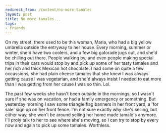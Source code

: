 ```yaml
---
redirect_from: /content/no-more-tamales
layout: post
title: No more tamales...
tags:
- friends
---
```

On my street, there used to be this woman, Maria, who had a big yellow umbrella outside the entryway to her house. Every morning, summer or winter, she'd have two coolers, and a few big gatorade jugs out, and she'd be chilling out there. People walking by, and even people making special trips in their cars would stop by and pick up some of her tasty tamales and her rich and thick Mexican hot chocolate. I had some on quite a few occassions, she had plain cheese tamales that she knew I was always getting cause I was vegetarian, and she'd always insist I needed to eat more than I was getting from her cause I was so thin. Lol.

The past few weeks she hasn't been outside in the mornings, so I wasn't sure if she was on vacation, or had a family emergency or something. But yesterday morning I saw some triangle flag banners in her front yard, a 'for sale' sign up on her front fence. I'm not sure exactly why she's selling, but either way, she won't be around selling her home made tamale's anymore. I'll proly talk to her to see where she's moving, so I can try to stop by every now and again to pick up some tamales. Worthless.

